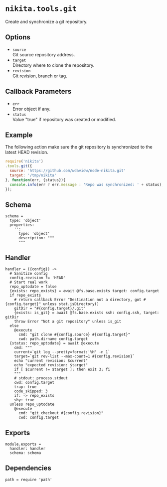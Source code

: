 
# `nikita.tools.git`

Create and synchronize a git repository.

## Options

* `source`   
  Git source repository address.   
* `target`   
  Directory where to clone the repository.   
* `revision`   
  Git revision, branch or tag.   

## Callback Parameters

* `err`   
  Error object if any.   
* `status`   
  Value "true" if repository was created or modified.   

## Example

The following action make sure the git repository is synchronized to the latest
HEAD revision.

```javascript
require('nikita')
.tools.git({
  source: 'https://github.com/wdavidw/node-nikita.git'
  target: '/tmp/nikita'
}, function(err, {status}){
  console.info(err ? err.message : 'Repo was synchronized: ' + status);
});
```

## Schema

    schema =
      type: 'object'
      properties:
        '':
          type: 'object'
          description: """
          """

## Handler

    handler = ({config}) ->
      # Sanitize config
      config.revision ?= 'HEAD'
      # Start real work
      repo_uptodate = false
      {exists: repo_exists} = await @fs.base.exists target: config.target
      if repo_exists
        # return callback Error "Destination not a directory, got #{config.target}" unless stat.isDirectory()
        gitDir = "#{config.target}/.git"
        {exists: is_git} = await @fs.base.exists ssh: config.ssh, target: gitDir
        throw Error "Not a git repository" unless is_git
      else
        @execute
          cmd: "git clone #{config.source} #{config.target}"
          cwd: path.dirname config.target
      {status: repo_uptodate} = await @execute
        cmd: """
        current=`git log --pretty=format:'%H' -n 1`
        target=`git rev-list --max-count=1 #{config.revision}`
        echo "current revision: $current"
        echo "expected revision: $target"
        if [ $current != $target ]; then exit 3; fi
        """
        # stdout: process.stdout
        cwd: config.target
        trap: true
        code_skipped: 3
        if: -> repo_exists
        shy: true
      unless repo_uptodate
        @execute
          cmd: "git checkout #{config.revision}"
          cwd: config.target

## Exports

    module.exports =
      handler: handler
      schema: schema

## Dependencies

    path = require 'path'
